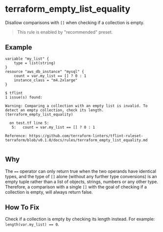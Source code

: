 # terraform_empty_list_equality

Disallow comparisons with `[]` when checking if a collection is empty.

> This rule is enabled by "recommended" preset.

## Example

```hcl
variable "my_list" {
	type = list(string)
}
resource "aws_db_instance" "mysql" {
	count = var.my_list == [] ? 0 : 1
    instance_class = "m4.2xlarge"
}
```

```
$ tflint
1 issue(s) found:

Warning: Comparing a collection with an empty list is invalid. To detect an empty collection, check its length. (terraform_empty_list_equality)

  on test.tf line 5:
   5:   count = var.my_list == [] ? 0 : 1

Reference: https://github.com/terraform-linters/tflint-ruleset-terraform/blob/v0.1.0/docs/rules/terraform_empty_list_equality.md
 
```

## Why

The `==` operator can only return true when the two operands have identical types, and the type of `[]` alone (without any further type conversions) is an empty tuple rather than a list of objects, strings, numbers or any other type. Therefore, a comparison with a single `[]` with the goal of checking if a collection is empty, will always return false.

## How To Fix

Check if a collection is empty by checking its length instead. For example: `length(var.my_list) == 0`.
